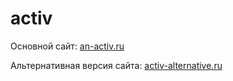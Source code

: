 # activ

Основной сайт: [an-activ.ru](http://an-activ.ru)

Альтернативная версия сайта: [activ-alternative.ru](http://activ-alternative.ru)